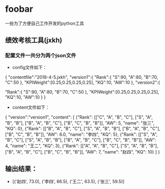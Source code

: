 # foobar

一些为了方便自己工作开发的python工具

## 绩效考核工具(jxkh)

### 配置文件一共分为两个json文件
- config文件如下：
        
{
"contentfile":"2018-4-5.jxkh",
"version1":{
"Rank":{
"S":90,
"A":80,
"B":70,
"C":50
},
"KPIWeight":[0.25,0.25,0.25,0.25],
"KQ":10,
"AW":10
},
"version2":{

"Rank":{
"S":90,
"A":80,
"B":70,
"C":50
},
"KPIWeight":[0.25,0.25,0.25,0.25],
"KQ":10,
"AW":10
}
}
        

- content文件如下：

        
{
"version":"version1",
"content":
[
{"Rank": [["C", "A", "B", "C"], ["S", "A", "B", "B"], ["B", "A", "B", "C"], ["B", "C", "B", "B"]], "AW": 5, "name": "张三", "KQ": 0},
{"Rank": [["B", "A", "B", "C"], ["S", "A", "B", "B"], ["B", "A", "B", "C"], ["B", "C", "B", "B"]], "AW": 6.0, "name": "李四", "KQ": 5},
{"Rank": [["S", "A", "B", "C"], ["S", "A", "B", "B"], ["B", "A", "B", "C"], ["B", "C", "B", "B"]], "AW": 4, "name": "王二", "KQ": 3},
{"Rank": [["A", "A", "B", "C"], ["S", "A", "B", "B"], ["B", "A", "B", "C"], ["B", "C", "B", "B"]], "AW": 7, "name": "赵四", "KQ": 10}
]
}

## 输出结果：
- [('赵四', 73.0), ('李四', 66.5), ('王二', 63.5), ('张三', 59.5)]
